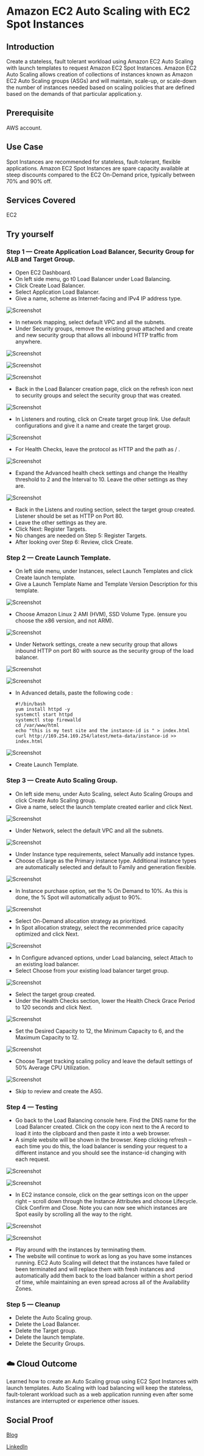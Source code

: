 # Amazon EC2 Auto Scaling with EC2 Spot Instances

## Introduction

 Create a stateless, fault tolerant workload using Amazon EC2 Auto Scaling with launch templates to request Amazon EC2 Spot Instances. Amazon EC2 Auto Scaling allows creation of collections of instances known as Amazon EC2 Auto Scaling groups (ASGs) and will maintain, scale-up, or scale-down the number of instances needed based on scaling policies that are defined based on the demands of that particular application.y.

## Prerequisite

AWS account.

## Use Case

Spot Instances are recommended for stateless, fault-tolerant, flexible applications. Amazon EC2 Spot Instances are spare capacity available at steep discounts compared to the EC2 On-Demand price, typically between 70% and 90% off.

## Services Covered

EC2

## Try yourself

### Step 1 — Create Application Load Balancer, Security Group for ALB and Target Group.
- Open EC2 Dashboard.
- On left side menu, go t0 Load Balancer under Load Balancing.
- Click Create Load Balancer.
- Select Application Load Balancer.
- Give a name, scheme as Internet-facing and IPv4 IP address type.

![Screenshot](https://github.com/aaditunni/100DaysOfCloud/blob/main/Journey/032/day32.JPG)

- In network mapping, select default VPC and all the subnets.
- Under Security groups, remove the existing group attached and create and new security group that allows all inbound HTTP traffic from anywhere.

![Screenshot](https://github.com/aaditunni/100DaysOfCloud/blob/main/Journey/032/day32.1.JPG)

![Screenshot](https://github.com/aaditunni/100DaysOfCloud/blob/main/Journey/032/day32.2.JPG)

![Screenshot](https://github.com/aaditunni/100DaysOfCloud/blob/main/Journey/032/day32.3.JPG)

- Back in the Load Balancer creation page, click on the refresh icon next to security groups and select the security group that was created.

![Screenshot](https://github.com/aaditunni/100DaysOfCloud/blob/main/Journey/032/day32.4.JPG)

- In Listeners and routing, click on Create target group link. Use default configurations and give it a name and create the target group.

![Screenshot](https://github.com/aaditunni/100DaysOfCloud/blob/main/Journey/032/day32.5.JPG)

- For Health Checks, leave the protocol as HTTP and the path as / .

![Screenshot](https://github.com/aaditunni/100DaysOfCloud/blob/main/Journey/032/day32.6.JPG)

- Expand the Advanced health check settings and change the Healthy threshold to 2 and the Interval to 10. Leave the other settings as they are. 

![Screenshot](https://github.com/aaditunni/100DaysOfCloud/blob/main/Journey/032/day32.7.JPG)

- Back in the Listens and routing section, select the target group created. Listener should be set as HTTP on Port 80.
- Leave the other settings as they are.
- Click Next: Register Targets.
- No changes are needed on Step 5: Register Targets.
- After looking over Step 6: Review, click Create.

### Step 2 — Create Launch Template.
- On left side menu, under Instances, select Launch Templates and click Create launch template.
- Give a Launch Template Name and Template Version Description for this template.

![Screenshot](https://github.com/aaditunni/100DaysOfCloud/blob/main/Journey/032/day32.8.JPG)

- Choose Amazon Linux 2 AMI (HVM), SSD Volume Type. (ensure you choose the x86 version, and not ARM).

![Screenshot](https://github.com/aaditunni/100DaysOfCloud/blob/main/Journey/032/day32.9.JPG)

- Under Network settings, create a new security group that allows inbound HTTP on port 80 with source as the security group of the load balancer.

![Screenshot](https://github.com/aaditunni/100DaysOfCloud/blob/main/Journey/032/day32.21.JPG)

![Screenshot](https://github.com/aaditunni/100DaysOfCloud/blob/main/Journey/032/day32.10.JPG)

- In Advanced details, paste the following code :
    ```
    #!/bin/bash
    yum install httpd -y
    systemctl start httpd
    systemctl stop firewalld
    cd /var/www/html
    echo "this is my test site and the instance-id is " > index.html
    curl http://169.254.169.254/latest/meta-data/instance-id >> index.html
    ```

![Screenshot](https://github.com/aaditunni/100DaysOfCloud/blob/main/Journey/032/day32.11.JPG)

- Create Launch Template.


### Step 3 — Create Auto Scaling Group.
- On left side menu, under Auto Scaling, select Auto Scaling Groups and click Create Auto Scaling group.
- Give a name, select the launch template created earlier and click Next.

![Screenshot](https://github.com/aaditunni/100DaysOfCloud/blob/main/Journey/032/day32.12.JPG)

- Under Network, select the default VPC and all the subnets.

![Screenshot](https://github.com/aaditunni/100DaysOfCloud/blob/main/Journey/032/day32.13.JPG)

- Under Instance type requirements, select Manually add instance types.
- Choose c5.large as the Primary instance type. Additional instance types are automatically selected and default to Family and generation flexible.

![Screenshot](https://github.com/aaditunni/100DaysOfCloud/blob/main/Journey/032/day32.14.JPG)

- In Instance purchase option, set the % On Demand to 10%. As this is done, the % Spot will automatically adjust to 90%. 

![Screenshot](https://github.com/aaditunni/100DaysOfCloud/blob/main/Journey/032/day32.15.JPG)

- Select On-Demand allocation strategy as prioritized.
- In Spot allocation strategy, select the recommended price capacity optimized and click Next. 

![Screenshot](https://github.com/aaditunni/100DaysOfCloud/blob/main/Journey/032/day32.16.JPG)

- In Configure advanced options, under Load balancing, select Attach to an existing load balancer.
- Select Choose from your existing load balancer target group.

![Screenshot](https://github.com/aaditunni/100DaysOfCloud/blob/main/Journey/032/day32.17.JPG)

- Select the target group created.
- Under the Health Checks section, lower the Health Check Grace Period to 120 seconds and click Next.

![Screenshot](https://github.com/aaditunni/100DaysOfCloud/blob/main/Journey/032/day32.18.JPG)

- Set the Desired Capacity to 12, the Minimum Capacity to 6, and the Maximum Capacity to 12.

![Screenshot](https://github.com/aaditunni/100DaysOfCloud/blob/main/Journey/032/day32.19.JPG)

- Choose Target tracking scaling policy and leave the default settings of 50% Average CPU Utilization.

![Screenshot](https://github.com/aaditunni/100DaysOfCloud/blob/main/Journey/032/day32.20.JPG)

- Skip to review and create the ASG.

### Step 4 — Testing
- Go back to the Load Balancing console here. Find the DNS name for the Load Balancer created. Click on the copy icon next to the A record to load it into the clipboard and then paste it into a web browser.
- A simple website will be shown in the browser. Keep clicking refresh – each time you do this, the load balancer is sending your request to a different instance and you should see the instance-id changing with each request. 

![Screenshot](https://github.com/aaditunni/100DaysOfCloud/blob/main/Journey/032/day32.24.JPG)

![Screenshot](https://github.com/aaditunni/100DaysOfCloud/blob/main/Journey/032/day32.25.JPG)

- In EC2 instance console, click on the gear settings icon on the upper right – scroll down through the Instance Attributes and choose Lifecycle. Click Confirm and Close. Note you can now see which instances are Spot easily by scrolling all the way to the right.

![Screenshot](https://github.com/aaditunni/100DaysOfCloud/blob/main/Journey/032/day32.22.JPG)

![Screenshot](https://github.com/aaditunni/100DaysOfCloud/blob/main/Journey/032/day32.23.JPG)

- Play around with the instances by terminating them.
- The website will continue to work as long as you have some instances running. EC2 Auto Scaling will detect that the instances have failed or been terminated and will replace them with fresh instances and automatically add them back to the load balancer within a short period of time, while maintaining an even spread across all of the Availability Zones.


### Step 5 — Cleanup
- Delete the Auto Scaling group.
- Delete the Load Balancer.
- Delete the Target group.
- Delete the launch template.
- Delete the Security Groups.

## ☁️ Cloud Outcome

 Learned how to create an Auto Scaling group using EC2 Spot Instances with launch templates. Auto Scaling with load balancing will keep the stateless, fault-tolerant workload such as a web application running even after some instances are interrupted or experience other issues. 

## Social Proof

[Blog](https://dev.to/aaditunni/amazon-ec2-auto-scaling-with-ec2-spot-instances-3hbb)

[LinkedIn](https://www.linkedin.com/posts/aaditunni_100daysofcloud-aws-cloud-activity-7026617437609467904-dJFP?utm_source=share&utm_medium=member_desktop)